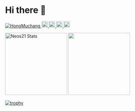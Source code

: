 # Hi there 👋

<p align="left"> 
  <a href="https://github.com/HongMuchang/HongMuchang/">
    <img src="https://komarev.com/ghpvc/?username=HongMuchang" alt="HongMuchang" />
  </a>
  <a href="https://twitter.com/HongMuchan">
    <img height="20" src="https://img.shields.io/twitter/follow/HongMuchan?label=Twitter&logo=twitter&style=flat" />
  </a>
  <a href="https://github.com/HongMuchang">
    <img height="20" src="https://img.shields.io/github/followers/HongMuchang?label=follow&logo=github&style=flat" />
  </a>
  <a href="http://qiita.com/HongMuchan">
    <img height="20" src="https://qiita-badge.apiapi.app/s/HongMuchan/posts.svg" />
  </a>
  <//qiita.com/HongMuchang">
    <img height="20" src="https://qiita-badge.apiapi.app/s/HongMuchan/contributions.svg" />
  </a>
</p>

<p align="left">
  <img height="200px" src="https://github-readme-stats.vercel.app/api?username=HongMuchang&show_icons=true&theme=vue-dark" alt="Neos21 Stats" />
  <img height="200px" src="https://github-readme-stats.vercel.app/api/top-langs/?username=HongMuchang&theme=vue-dark" />
</p>


[![trophy](https://github-profile-trophy.vercel.app/?username=HongMuchang&theme=nord&margin-w=5&margin-h=5)](https://github.com/ryo-ma/github-profile-trophy)
